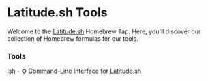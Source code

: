 # Latitude.sh Tools

Welcome to the [Latitude.sh](http://latitude.sh/) Homebrew Tap. Here, you'll discover our collection of Homebrew formulas for our tools.

### Tools 
[lsh](https://github.com/latitudesh/lsh) - ⚙️ Command-Line Interface for Latitude.sh